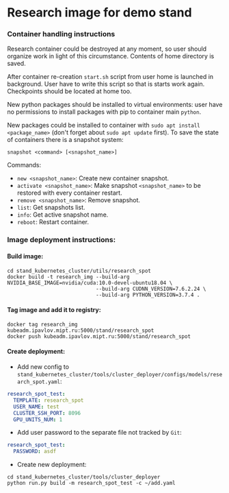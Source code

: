 # Research image for demo stand

### Container handling instructions

Research container could be destroyed at any moment, so user should organize work in light of this circumstance.
Contents of home directory is saved.

After container re-creation `start.sh` script from user home is launched in background. User have to write this script
so that is starts work again. Checkpoints should be located at home too. 

New python packages should be installed to virtual environments: user have no permissions to install packages with pip
to container main `python`.

New packages could be installed to container with `sudo apt install <package_name>` (don't forget about `sudo apt
update` first). To save the state of containers there is a snapshot system:

```shell script
snapshot <command> [<snapshot_name>]
```

Commands:
* `new <snapshot_name>`: Create new container snapshot.
* `activate <snapshot_name>`: Make snapshot `<snapshot_name>` to be restored with every container restart.
* `remove <snapshot_name>`: Remove snapshot.
* `list`: Get snapshots list.
* `info`: Get active snapshot name.
* `reboot`: Restart container.

### Image deployment instructions:

#### Build image:

```shell script
cd stand_kubernetes_cluster/utils/research_spot
docker build -t research_img --build-arg NVIDIA_BASE_IMAGE=nvidia/cuda:10.0-devel-ubuntu18.04 \
                             --build-arg CUDNN_VERSION=7.6.2.24 \
                             --build-arg PYTHON_VERSION=3.7.4 .
```

#### Tag image and add it to registry:

```shell script
docker tag research_img kubeadm.ipavlov.mipt.ru:5000/stand/research_spot
docker push kubeadm.ipavlov.mipt.ru:5000/stand/research_spot
```

#### Create deployment:
* Add new config to `stand_kubernetes_cluster/tools/cluster_deployer/configs/models/research_spot.yaml`:

```yaml
research_spot_test:
  TEMPLATE: research_spot
  USER_NAME: test
  CLUSTER_SSH_PORT: 8096
  GPU_UNITS_NUM: 1
```

* Add user password to the separate file not tracked by `Git`:

```yaml
research_spot_test:
  PASSWORD: asdf
```

* Create new deployment:

```shell script
cd stand_kubernetes_cluster/tools/cluster_deployer
python run.py build -m research_spot_test -c ~/add.yaml
```
